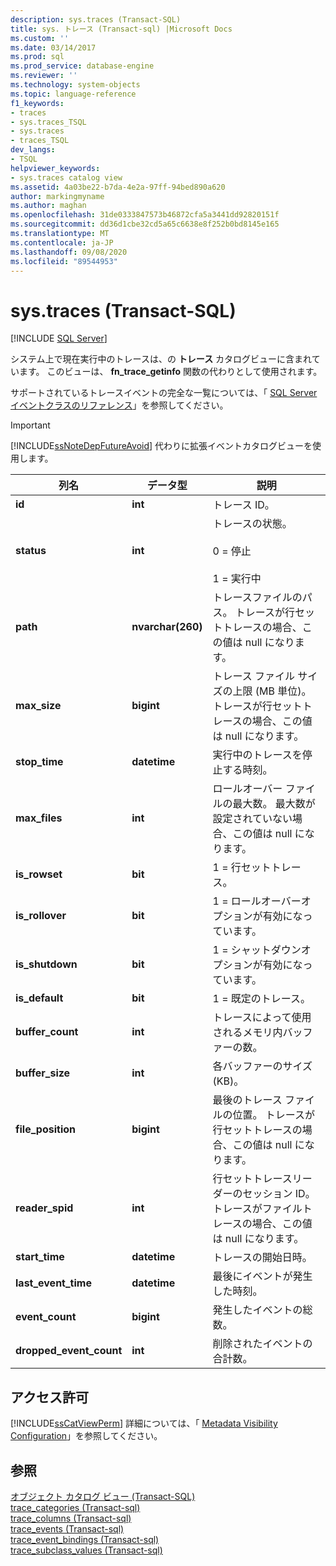```yaml
---
description: sys.traces (Transact-SQL)
title: sys. トレース (Transact-sql) |Microsoft Docs
ms.custom: ''
ms.date: 03/14/2017
ms.prod: sql
ms.prod_service: database-engine
ms.reviewer: ''
ms.technology: system-objects
ms.topic: language-reference
f1_keywords:
- traces
- sys.traces_TSQL
- sys.traces
- traces_TSQL
dev_langs:
- TSQL
helpviewer_keywords:
- sys.traces catalog view
ms.assetid: 4a03be22-b7da-4e2a-97ff-94bed890a620
author: markingmyname
ms.author: maghan
ms.openlocfilehash: 31de0333847573b46872cfa5a3441dd92820151f
ms.sourcegitcommit: dd36d1cbe32cd5a65c6638e8f252b0bd8145e165
ms.translationtype: MT
ms.contentlocale: ja-JP
ms.lasthandoff: 09/08/2020
ms.locfileid: "89544953"
---
```

# <a name="systraces-transact-sql"></a>sys.traces (Transact-SQL)
[!INCLUDE [SQL Server](../../includes/applies-to-version/sqlserver.md)]

  システム上で現在実行中のトレースは、の **トレース** カタログビューに含まれています。 このビューは、 **fn_trace_getinfo** 関数の代わりとして使用されます。  
  
 サポートされているトレースイベントの完全な一覧については、「 [SQL Server イベントクラスのリファレンス](../../relational-databases/event-classes/sql-server-event-class-reference.md)」を参照してください。  
  
> [!IMPORTANT]  
>  [!INCLUDE[ssNoteDepFutureAvoid](../../includes/ssnotedepfutureavoid-md.md)] 代わりに拡張イベントカタログビューを使用します。  
  
|列名|データ型|説明|  
|-----------------|---------------|-----------------|  
|**id**|**int**|トレース ID。|  
|**status**|**int**|トレースの状態。<br /><br /> 0 = 停止<br /><br /> 1 = 実行中|  
|**path**|**nvarchar(260)**|トレースファイルのパス。 トレースが行セットトレースの場合、この値は null になります。|  
|**max_size**|**bigint**|トレース ファイル サイズの上限 (MB 単位)。 トレースが行セットトレースの場合、この値は null になります。|  
|**stop_time**|**datetime**|実行中のトレースを停止する時刻。|  
|**max_files**|**int**|ロールオーバー ファイルの最大数。 最大数が設定されていない場合、この値は null になります。|  
|**is_rowset**|**bit**|1 = 行セットトレース。|  
|**is_rollover**|**bit**|1 = ロールオーバーオプションが有効になっています。|  
|**is_shutdown**|**bit**|1 = シャットダウンオプションが有効になっています。|  
|**is_default**|**bit**|1 = 既定のトレース。|  
|**buffer_count**|**int**|トレースによって使用されるメモリ内バッファーの数。|  
|**buffer_size**|**int**|各バッファーのサイズ (KB)。|  
|**file_position**|**bigint**|最後のトレース ファイルの位置。 トレースが行セットトレースの場合、この値は null になります。|  
|**reader_spid**|**int**|行セットトレースリーダーのセッション ID。 トレースがファイルトレースの場合、この値は null になります。|  
|**start_time**|**datetime**|トレースの開始日時。|  
|**last_event_time**|**datetime**|最後にイベントが発生した時刻。|  
|**event_count**|**bigint**|発生したイベントの総数。|  
|**dropped_event_count**|**int**|削除されたイベントの合計数。|  
  
## <a name="permissions"></a>アクセス許可  
 [!INCLUDE[ssCatViewPerm](../../includes/sscatviewperm-md.md)] 詳細については、「 [Metadata Visibility Configuration](../../relational-databases/security/metadata-visibility-configuration.md)」を参照してください。  
  
## <a name="see-also"></a>参照  
 [オブジェクト カタログ ビュー &#40;Transact-SQL&#41;](../../relational-databases/system-catalog-views/object-catalog-views-transact-sql.md)   
 [trace_categories &#40;Transact-sql&#41;](../../relational-databases/system-catalog-views/sys-trace-categories-transact-sql.md)   
 [trace_columns &#40;Transact-sql&#41;](../../relational-databases/system-catalog-views/sys-trace-columns-transact-sql.md)   
 [trace_events &#40;Transact-sql&#41;](../../relational-databases/system-catalog-views/sys-trace-events-transact-sql.md)   
 [trace_event_bindings &#40;Transact-sql&#41;](../../relational-databases/system-catalog-views/sys-trace-event-bindings-transact-sql.md)   
 [trace_subclass_values &#40;Transact-sql&#41;](../../relational-databases/system-catalog-views/sys-trace-subclass-values-transact-sql.md)  
  
  
